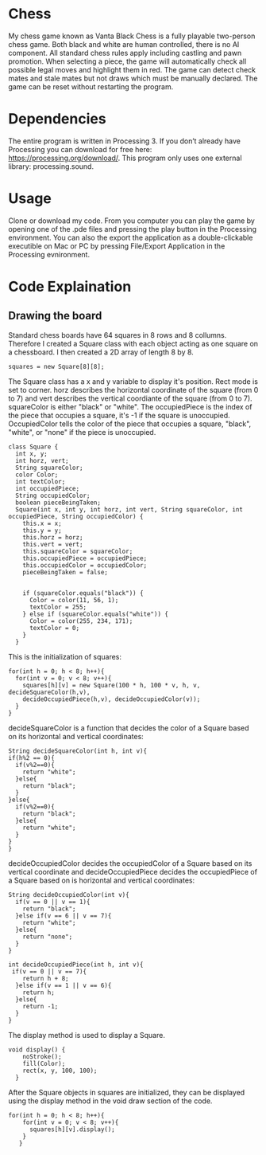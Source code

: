 # Chess
My chess game known as Vanta Black Chess is a fully playable two-person chess game. Both black and white are human controlled, there is no AI component. All standard chess rules apply including castling and pawn promotion. When selecting a piece, the game will automatically check all possible legal moves and highlight them in red. The game can detect check mates and stale mates but not draws which must be manually declared. The game can be reset without restarting the program. 

# Dependencies
The entire program is written in Processing 3. If you don’t already have Processing you can download for free here: https://processing.org/download/. This program only uses one external library: processing.sound.

# Usage
Clone or download my code. From you computer you can play the game by opening one of the .pde files and pressing the play button in the Processing environment. You can also the export the application as a double-clickable executible on Mac or PC by pressing File/Export Application in the Processing evnironment.

# Code Explaination

## Drawing the board
Standard chess boards have 64 squares in 8 rows and 8 collumns. Therefore I created a Square class with each object acting as one square on a chessboard. I then created a 2D array of length 8 by 8. 
```processing
squares = new Square[8][8];
```
The Square class has a x and y variable to display it's position. Rect mode is set to corner. horz describes the horizontal coordinate of the square (from 0 to 7) and vert describes the vertical coordiante of the square (from 0 to 7). squareColor is either "black" or "white". The occupiedPiece is the index of the piece that occupies a square, it's -1 if the square is unoccupied. OccupiedColor tells the color of the piece that occupies a square, "black", "white", or "none" if the piece is unoccupied.

```processing
class Square {
  int x, y;
  int horz, vert;
  String squareColor;
  color Color;
  int textColor;
  int occupiedPiece;
  String occupiedColor;
  boolean pieceBeingTaken;
  Square(int x, int y, int horz, int vert, String squareColor, int occupiedPiece, String occupiedColor) {
    this.x = x;
    this.y = y;
    this.horz = horz;
    this.vert = vert;
    this.squareColor = squareColor;
    this.occupiedPiece = occupiedPiece;
    this.occupiedColor = occupiedColor;
    pieceBeingTaken = false;
  

    if (squareColor.equals("black")) {
      Color = color(11, 56, 1);
      textColor = 255;
    } else if (squareColor.equals("white")) {
      Color = color(255, 234, 171);
      textColor = 0;
    }
  }
  ```
  This is the initialization of squares:
  ```processing
  for(int h = 0; h < 8; h++){
    for(int v = 0; v < 8; v++){
      squares[h][v] = new Square(100 * h, 100 * v, h, v, decideSquareColor(h,v),
      decideOccupiedPiece(h,v), decideOccupiedColor(v));
    }
  }
  ```
  decideSquareColor is a function that decides the color of a Square based on its horizontal and vertical coordinates:
  ```processing
  String decideSquareColor(int h, int v){
  if(h%2 == 0){
    if(v%2==0){
      return "white";
    }else{
      return "black";
    }
  }else{
    if(v%2==0){
      return "black";
    }else{
      return "white";
    }
  }
}
 ```
decideOccupiedColor decides the occupiedColor of a Square based on its vertical coordinate and decideOccupiedPiece decides the occupiedPiece of a Square based on is horizontal and vertical coordinates:
```processing
String decideOccupiedColor(int v){
  if(v == 0 || v == 1){
    return "black";
  }else if(v == 6 || v == 7){
    return "white";
  }else{
    return "none";
  }
}

int decideOccupiedPiece(int h, int v){
 if(v == 0 || v == 7){
    return h + 8;
  }else if(v == 1 || v == 6){
    return h;
  }else{
    return -1;
  }
}
```
The display method is used to display a Square. 
```processing
void display() {
    noStroke();
    fill(Color);
    rect(x, y, 100, 100); 
  }
```
After the Square objects in squares are initialized, they can be displayed using the display method in the void draw section of the code. 
```processing
for(int h = 0; h < 8; h++){
    for(int v = 0; v < 8; v++){
      squares[h][v].display();
    }
   }
```

